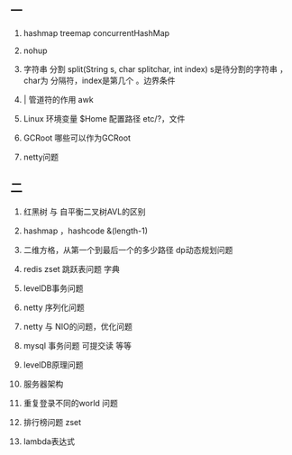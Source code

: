 
## 一

1. hashmap treemap  concurrentHashMap

2. nohup

3. 字符串 分割 split(String s, char splitchar, int index) s是待分割的字符串 ，char为 分隔符，index是第几个 。边界条件 

4. | 管道符的作用 awk

5. Linux 环境变量 $Home 配置路径 etc/?，文件

6. GCRoot 哪些可以作为GCRoot

7. netty问题


## 二

1. 红黑树 与 自平衡二叉树AVL的区别 

2. hashmap ，hashcode &(length-1)

3. 二维方格，从第一个到最后一个的多少路径 dp动态规划问题

4. redis zset 跳跃表问题 字典 

5. levelDB事务问题 

6. netty 序列化问题

7. netty 与 NIO的问题，优化问题

8. mysql 事务问题 可提交读 等等

9. levelDB原理问题

10. 服务器架构

11. 重复登录不同的world 问题

12. 排行榜问题 zset

13. lambda表达式 